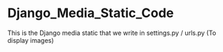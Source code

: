 # Django_Media_Static_Code
This is the Django media static that we write in settings.py / urls.py (To display images)
